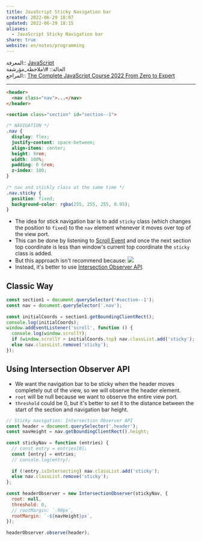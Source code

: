 ```yaml
---  
title: JavaScript Sticky Navigation bar  
created: 2022-06-29 18:07  
updated: 2022-06-29 18:15  
aliases:  
  - JavaScript Sticky Navigation bar  
share: true  
website: en/notes/programming  
---  
```

  
المعرفة:: [JavaScript](JavaScript)  
الحالة:: #\ملاحظة_مؤرشفة  
المراجع:: [The Complete JavaScript Course 2022 From Zero to Expert](The%20Complete%20JavaScript%20Course%202022%20From%20Zero%20to%20Expert)  
  
---  
  
```html  
<header>  
  <nav class="nav">...</nav>  
</header>  
  
<section class="section" id="section--1">  
```  
  
```css  
/* NAVIGATION */  
.nav {  
  display: flex;  
  justify-content: space-between;  
  align-items: center;  
  height: 9rem;  
  width: 100%;  
  padding: 0 6rem;  
  z-index: 100;  
}  
  
/* nav and stickly class at the same time */  
.nav.sticky {  
  position: fixed;  
  background-color: rgba(255, 255, 255, 0.95);  
}  
```  
  
- The idea for stick navigation bar is to add `sticky` class (which changes the position to `fixed`) to the `nav` element whenever it moves over top of the view port.  
- This can be done by listening to [Scroll Event](,%20JavaScript%20Events#Scroll%20Event) and once the next section top coordinate is less than window's current top coordinate the `sticky` class is added.  
- But this approach isn't recommend because: ![](,%20JavaScript%20Events#%5EscrollEvent)  
- Instead, it's better to use [Intersection Observer API](JavaScript%20Intersection%20Observer%20API).  
  
## Classic Way  
  
```js  
const section1 = document.querySelector('#section--1');  
const nav = document.querySelector('.nav');  
  
const initialCoords = section1.getBoundingClientRect();  
console.log(initialCoords);  
window.addEventListener('scroll', function () {  
  console.log(window.scrollY);  
  if (window.scrollY > initialCoords.top) nav.classList.add('sticky');  
  else nav.classList.remove('sticky');  
});  
```  
  
## Using Intersection Observer API  
  
- We want the navigation bar to be sticky when the header moves completely out of the view, so we will observe the header element.  
- `root` will be null because we want to observe the entire view port.  
- `threshold` could be 0, but it's better to set it to the distance between the start of the section and navigation bar height.  
  
```js  
// Sticky navigation: Intersection Observer API  
const header = document.querySelector('.header');  
const navHeight = nav.getBoundingClientRect().height;  
  
const stickyNav = function (entries) {  
  // const entry = entries[0];  
  const [entry] = entries;  
  // console.log(entry);  
  
  if (!entry.isIntersecting) nav.classList.add('sticky');  
  else nav.classList.remove('sticky');  
};  
  
const headerObserver = new IntersectionObserver(stickyNav, {  
  root: null,  
  threshold: 0,  
  // rootMargin: `-90px`,  
  rootMargin: `-${navHeight}px`,  
});  
  
headerObserver.observe(header);  
```  
